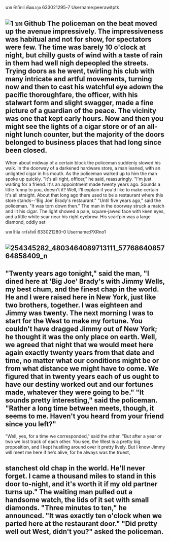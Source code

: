 นาย พีรวิทย์ พัฒนากุล 633021295-7 Username:peerawitptk

![1](https://user-images.githubusercontent.com/120616715/209792250-6aec6251-f59f-4a26-a070-6cb35d0d082f.jpg)
บท Github
The policeman on the beat moved up the avenue impressively. The impressiveness was
habitual and not for show, for spectators were few. The time was barely 10 o'clock at night, but
chilly gusts of wind with a taste of rain in them had well nigh depeopled the streets.
Trying doors as he went, twirling his club with many intricate and artful movements, turning
now and then to cast his watchful eye adown the pacific thoroughfare, the officer, with his
stalwart form and slight swagger, made a fine picture of a guardian of the peace. The vicinity
was one that kept early hours. Now and then you might see the lights of a cigar store or of an
all-night lunch counter, but the majority of the doors belonged to business places that had long
since been closed.
-------------------------------------------------------------------------------------------------------------------------------
When about midway of a certain block the policeman suddenly slowed his walk. In the doorway
of a darkened hardware store, a man leaned, with an unlighted cigar in his mouth. As the
policeman walked up to him the man spoke up quickly.
"It's all right, officer," he said, reassuringly. "I'm just waiting for a friend. It's an appointment
made twenty years ago. Sounds a little funny to you, doesn't it? Well, I'll explain if you'd like to
make certain it's all straight. About that long ago there used to be a restaurant where this store
stands--'Big Joe' Brady's restaurant."
"Until five years ago," said the policeman. "It was torn down then."
The man in the doorway struck a match and lit his cigar. The light showed a pale, square-jawed
face with keen eyes, and a little white scar near his right eyebrow. His scarfpin was a large
diamond, oddly set

นาย ธีทัต ลารังสิทธิ์ 633021280-0 Username:PXRno1

![254345282_4803464089713111_5776864085764858409_n](https://user-images.githubusercontent.com/121214476/209794273-96defabf-44ed-466c-955d-25391d83474a.jpg)
-------------------------------------------------------------------------------------------------------------------------------
"Twenty years ago tonight," said the man, "I dined here at 'Big Joe' Brady's with Jimmy Wells,
my best chum, and the finest chap in the world. He and I were raised here in New York, just like
two brothers, together. I was eighteen and Jimmy was twenty. The next morning I was to start
for the West to make my fortune. You couldn't have dragged Jimmy out of New York; he
thought it was the only place on earth. Well, we agreed that night that we would meet here
again exactly twenty years from that date and time, no matter what our conditions might be or
from what distance we might have to come. We figured that in twenty years each of us ought
to have our destiny worked out and our fortunes made, whatever they were going to be."
"It sounds pretty interesting," said the policeman. "Rather a long time between meets, though,
it seems to me. Haven't you heard from your friend since you left?"
-------------------------------------------------------------------------------------------------------------------------------
"Well, yes, for a time we corresponded," said the other. "But after a year or two we lost track of
each other. You see, the West is a pretty big proposition, and I kept hustling around over it
pretty lively. But I know Jimmy will meet me here if he's alive, for he always was the truest,

stanchest old chap in the world. He'll never forget. I came a thousand miles to stand in this door
to-night, and it's worth it if my old partner turns up."
The waiting man pulled out a handsome watch, the lids of it set with small diamonds.
"Three minutes to ten," he announced. "It was exactly ten o'clock when we parted here at the
restaurant door."
"Did pretty well out West, didn't you?" asked the policeman.
-------------------------------------------------------------------------------------------------------------------------------